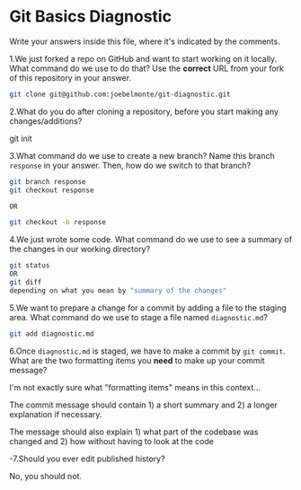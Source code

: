 # Git Basics Diagnostic

Write your answers inside this file, where it's indicated by the comments.

1.We just forked a repo on GitHub and want to start working on it locally.
What command do we use to do that? Use the **correct** URL from your fork of
this repository in your answer.

```sh
git clone git@github.com:joebelmonte/git-diagnostic.git
```

2.What do you do after cloning a repository, before you start making any
changes/additions?

git init

3.What command do we use to create a new branch? Name this branch `response`
    in your answer. Then, how do we switch to that branch?

```sh
git branch response
git checkout response

OR

git checkout -b response
```

4.We just wrote some code. What command do we use to see a summary of the
    changes in our working directory?

```sh
git status
OR
git diff
depending on what you mean by "summary of the changes"
```

5.We want to prepare a change for a commit by adding a file to the staging
    area. What command do we use to stage a file named `diagnostic.md`?

```sh
git add diagnostic.md
```

6.Once `diagnostic.md` is staged, we have to make a commit by `git commit`.
What are the two formatting items you **need** to make up your commit message?

I'm not exactly sure what "formatting items" means in this context...

The commit message should contain 1) a short summary and 2) a longer explanation
if necessary.

The message should also explain 1) what part of the codebase was changed and 2)
how without having to look at the code

-7.Should you ever edit published history?

No, you should not.
